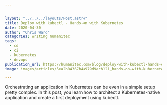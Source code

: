 ```yaml
---


layout: "../../../layouts/Post.astro"
title: Deploy with kubectl - Hands-on with Kubernetes
date: 2020-04-30
author: "Chris Ward"
categories: writing humanitec
tags: 
  - cd
  - ci
  - kubernetes
  - devops
publication_url: https://humanitec.com/blog/deploy-with-kubectl-hands-on-with-kubernetes
image: images/articles/5ea2b84367b4a979d9ecb121_hands-on-with-kubernetes-humanitec-p-2000.png

---
```

Orchestrating an application in Kubernetes can be even in a simple setup pretty complex. In this post, you learn how to architect a Kubernetes-native application and create a first deployment using kubectl.